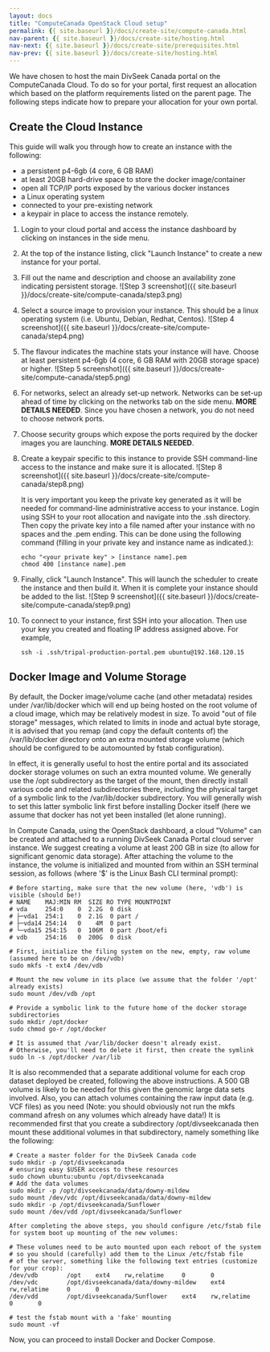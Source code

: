 ```yaml
---
layout: docs
title: "ComputeCanada OpenStack Cloud setup"
permalink: {{ site.baseurl }}/docs/create-site/compute-canada.html
nav-parent: {{ site.baseurl }}/docs/create-site/hosting.html
nav-next: {{ site.baseurl }}/docs/create-site/prerequisites.html
nav-prev: {{ site.baseurl }}/docs/create-site/hosting.html
---
```


We have chosen to host the main DivSeek Canada portal on the ComputeCanada Cloud. To do so for your portal, first request an allocation which based on the platform requirements listed on the parent page. The following steps indicate how to prepare your allocation for your own portal.

Create the Cloud Instance
---------------------------

This guide will walk you through how to create an instance with the following:

- a persistent p4-6gb (4 core, 6 GB RAM)
- at least 20GB hard-drive space to store the docker image/container
- open all TCP/IP ports exposed by the various docker instances
- a Linux operating system
- connected to your pre-existing network
- a keypair in place to access the instance remotely.

1. Login to your cloud portal and access the instance dashboard by clicking on instances in the side menu.
2. At the top of the instance listing, click "Launch Instance" to create a new instance for your portal.
3. Fill out the name and description and choose an availability zone indicating persistent storage.
  ![Step 3 screenshot]({{ site.baseurl }}/docs/create-site/compute-canada/step3.png)

4. Select a source image to provision your instance. This should be a linux operating system (i.e. Ubuntu, Debian, Redhat, Centos).
  ![Step 4 screenshot]({{ site.baseurl }}/docs/create-site/compute-canada/step4.png)

5. The flavour indicates the machine stats your instance will have. Choose at least persistent p4-6gb (4 core, 6 GB RAM with 20GB storage space) or higher.
  ![Step 5 screenshot]({{ site.baseurl }}/docs/create-site/compute-canada/step5.png)

6. For networks, select an already set-up network. Networks can be set-up ahead of time by clicking on the networks tab on the side menu. **MORE DETAILS NEEDED**. Since you have chosen a network, you do not need to choose network ports.
7. Choose security groups which expose the ports required by the docker images you are launching. **MORE DETAILS NEEDED**.
8. Create a keypair specific to this instance to provide SSH command-line access to the instance and make sure it is allocated.
  ![Step 8 screenshot]({{ site.baseurl }}/docs/create-site/compute-canada/step8.png)

    It is very important you keep the private key generated as it will be needed for command-line administrative access to your instance. Login using SSH to your root allocation and navigate into the .ssh directory. Then copy the private key into a file named after your instance with no spaces and the .pem ending. This can be done using the following command (filling in your private key and instance name as indicated.):

    ```
    echo "<your private key" > [instance name].pem
    chmod 400 [instance name].pem
    ```

9. Finally, click "Launch Instance". This will launch the scheduler to create the instance and then build it. When it is complete your instance should be added to the list.
  ![Step 9 screenshot]({{ site.baseurl }}/docs/create-site/compute-canada/step9.png)

10. To connect to your instance, first SSH into your allocation. Then use your key you created and floating IP address assigned above. For example,
    ```
    ssh -i .ssh/tripal-production-portal.pem ubuntu@192.168.120.15
    ```

Docker Image and Volume Storage
---------------------------------

By default, the Docker image/volume cache (and other metadata) resides under /var/lib/docker which will end up being hosted on the root volume of a cloud image, which may be relatively modest in size. To avoid "out of file storage" messages, which related to limits in inode and actual byte storage, it is advised that you remap (and copy the default contents of) the /var/lib/docker directory onto an extra mounted storage volume (which should be configured to be automounted by fstab configuration).

In effect, it is generally useful to host the entire portal and its associated docker storage volumes on such an extra mounted volume. We generally use the /opt subdirectory as the target of the mount, then directly install various code and related subdirectories there, including the physical target of a symbolic link to the /var/lib/docker subdirectory. You will generally wish to set this latter symbolic link first before installing Docker itself (here we assume that docker has not yet been installed (let alone running).

In Compute Canada, using the OpenStack dashboard, a cloud "Volume" can be created and attached to a running DivSeek Canada Portal cloud server instance. We suggest creating a volume at least 200 GB in size (to allow for significant genomic data storage). After attaching the volume to the instance, the volume is initialized and mounted from within an SSH terminal session, as follows (where '$' is the Linux Bash CLI terminal prompt):

```
# Before starting, make sure that the new volume (here, 'vdb') is visible (should be!)
# NAME    MAJ:MIN RM  SIZE RO TYPE MOUNTPOINT
# vda     254:0    0  2.2G  0 disk
# ├─vda1  254:1    0  2.1G  0 part /
# ├─vda14 254:14   0    4M  0 part
# └─vda15 254:15   0  106M  0 part /boot/efi
# vdb     254:16   0  200G  0 disk

# First, initialize the filing system on the new, empty, raw volume (assumed here to be on /dev/vdb)
sudo mkfs -t ext4 /dev/vdb

# Mount the new volume in its place (we assume that the folder '/opt' already exists)
sudo mount /dev/vdb /opt

# Provide a symbolic link to the future home of the docker storage subdirectories
sudo mkdir /opt/docker
sudo chmod go-r /opt/docker

# It is assumed that /var/lib/docker doesn't already exist.
# Otherwise, you'll need to delete it first, then create the symlink
sudo ln -s /opt/docker /var/lib
```

It is also recommended that a separate additional volume for each crop dataset deployed be created, following the above instructions. A 500 GB volume is likely to be needed for this given the genomic large data sets involved. Also, you can attach volumes containing the raw input data (e.g. VCF files) as you need (Note: you should obviously not run the mkfs command afresh on any volumes which already have data!) It is recommended first that you create a subdirectory /opt/divseekcanada then mount these additional volumes in that subdirectory, namely something like the following:

```
# Create a master folder for the DivSeek Canada code
sudo mkdir -p /opt/divseekcanada
# ensuring easy $USER access to these resources
sudo chown ubuntu:ubuntu /opt/divseekcanada
# Add the data volumes
sudo mkdir -p /opt/divseekcanada/data/downy-mildew
sudo mount /dev/vdc /opt/divseekcanada/data/downy-mildew
sudo mkdir -p /opt/divseekcanada/Sunflower
sudo mount /dev/vdd /opt/divseekcanada/Sunflower

After completing the above steps, you should configure /etc/fstab file for system boot up mounting of the new volumes:

# These volumes need to be auto mounted upon each reboot of the system
# so you should (carefully) add them to the Linux /etc/fstab file
# of the server, something like the following text entries (customize for your crop):
/dev/vdb        /opt    ext4    rw,relatime     0       0
/dev/vdc        /opt/divseekcanada/data/downy-mildew    ext4    rw,relatime     0       0
/dev/vdd        /opt/divseekcanada/Sunflower    ext4    rw,relatime     0       0

# test the fstab mount with a 'fake' mounting
sudo mount -vf
```

Now, you can proceed to install Docker and Docker Compose.
